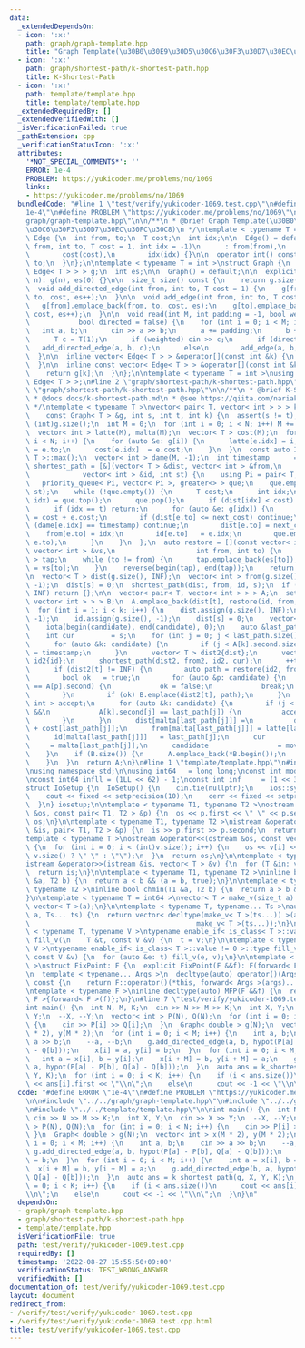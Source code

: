 ```yaml
---
data:
  _extendedDependsOn:
  - icon: ':x:'
    path: graph/graph-template.hpp
    title: "Graph Template(\u30B0\u30E9\u30D5\u30C6\u30F3\u30D7\u30EC\u30FC\u30C8)"
  - icon: ':x:'
    path: graph/shortest-path/k-shortest-path.hpp
    title: K-Shortest-Path
  - icon: ':x:'
    path: template/template.hpp
    title: template/template.hpp
  _extendedRequiredBy: []
  _extendedVerifiedWith: []
  _isVerificationFailed: true
  _pathExtension: cpp
  _verificationStatusIcon: ':x:'
  attributes:
    '*NOT_SPECIAL_COMMENTS*': ''
    ERROR: 1e-4
    PROBLEM: https://yukicoder.me/problems/no/1069
    links:
    - https://yukicoder.me/problems/no/1069
  bundledCode: "#line 1 \"test/verify/yukicoder-1069.test.cpp\"\n#define ERROR \"\
    1e-4\"\n#define PROBLEM \"https://yukicoder.me/problems/no/1069\"\n\n#line 2 \"\
    graph/graph-template.hpp\"\n\n/**\n * @brief Graph Template(\u30B0\u30E9\u30D5\
    \u30C6\u30F3\u30D7\u30EC\u30FC\u30C8)\n */\ntemplate < typename T = int >\nstruct\
    \ Edge {\n  int from, to;\n  T cost;\n  int idx;\n\n  Edge() = default;\n\n  Edge(int\
    \ from, int to, T cost = 1, int idx = -1)\n      : from(from),\n        to(to),\n\
    \        cost(cost),\n        idx(idx) {}\n\n  operator int() const {\n    return\
    \ to;\n  }\n};\n\ntemplate < typename T = int >\nstruct Graph {\n  vector< vector<\
    \ Edge< T > > > g;\n  int es;\n\n  Graph() = default;\n\n  explicit Graph(int\
    \ n): g(n), es(0) {}\n\n  size_t size() const {\n    return g.size();\n  }\n\n\
    \  void add_directed_edge(int from, int to, T cost = 1) {\n    g[from].emplace_back(from,\
    \ to, cost, es++);\n  }\n\n  void add_edge(int from, int to, T cost = 1) {\n \
    \   g[from].emplace_back(from, to, cost, es);\n    g[to].emplace_back(to, from,\
    \ cost, es++);\n  }\n\n  void read(int M, int padding = -1, bool weighted = false,\n\
    \            bool directed = false) {\n    for (int i = 0; i < M; i++) {\n   \
    \   int a, b;\n      cin >> a >> b;\n      a += padding;\n      b += padding;\n\
    \      T c = T(1);\n      if (weighted) cin >> c;\n      if (directed)\n     \
    \   add_directed_edge(a, b, c);\n      else\n        add_edge(a, b, c);\n    }\n\
    \  }\n\n  inline vector< Edge< T > > &operator[](const int &k) {\n    return g[k];\n\
    \  }\n\n  inline const vector< Edge< T > > &operator[](const int &k) const {\n\
    \    return g[k];\n  }\n};\n\ntemplate < typename T = int >\nusing Edges = vector<\
    \ Edge< T > >;\n#line 2 \"graph/shortest-path/k-shortest-path.hpp\"\n\n#line 4\
    \ \"graph/shortest-path/k-shortest-path.hpp\"\n\n/**\n * @brief K-Shortest-Path\n\
    \ * @docs docs/k-shortest-path.md\n * @see https://qiita.com/nariaki3551/items/821dc6ffdc552d3d5f22\n\
    \ */\ntemplate < typename T >\nvector< pair< T, vector< int > > > k_shortest_path(\n\
    \    const Graph< T > &g, int s, int t, int k) {\n  assert(s != t);\n  int N =\
    \ (int)g.size();\n  int M = 0;\n  for (int i = 0; i < N; i++) M += (int)g[i].size();\n\
    \  vector< int > latte(M), malta(M);\n  vector< T > cost(M);\n  for (int i = 0;\
    \ i < N; i++) {\n    for (auto &e: g[i]) {\n      latte[e.idx] = i;\n      malta[e.idx]\
    \ = e.to;\n      cost[e.idx]  = e.cost;\n    }\n  }\n  const auto INF = numeric_limits<\
    \ T >::max();\n  vector< int > dame(M, -1);\n  int timestamp      = 0;\n  auto\
    \ shortest_path = [&](vector< T > &dist, vector< int > &from,\n              \
    \             vector< int > &id, int st) {\n    using Pi = pair< T, int >;\n \
    \   priority_queue< Pi, vector< Pi >, greater<> > que;\n    que.emplace(dist[st],\
    \ st);\n    while (!que.empty()) {\n      T cost;\n      int idx;\n      tie(cost,\
    \ idx) = que.top();\n      que.pop();\n      if (dist[idx] < cost) continue;\n\
    \      if (idx == t) return;\n      for (auto &e: g[idx]) {\n        auto next_cost\
    \ = cost + e.cost;\n        if (dist[e.to] <= next_cost) continue;\n        if\
    \ (dame[e.idx] == timestamp) continue;\n        dist[e.to] = next_cost;\n    \
    \    from[e.to] = idx;\n        id[e.to]   = e.idx;\n        que.emplace(dist[e.to],\
    \ e.to);\n      }\n    }\n  };\n  auto restore = [](const vector< int > &es, const\
    \ vector< int > &vs,\n                    int from, int to) {\n    vector< int\
    \ > tap;\n    while (to != from) {\n      tap.emplace_back(es[to]);\n      to\
    \ = vs[to];\n    }\n    reverse(begin(tap), end(tap));\n    return tap;\n  };\n\
    \n  vector< T > dist(g.size(), INF);\n  vector< int > from(g.size(), -1), id(g.size(),\
    \ -1);\n  dist[s] = 0;\n  shortest_path(dist, from, id, s);\n  if (dist[t] ==\
    \ INF) return {};\n\n  vector< pair< T, vector< int > > > A;\n  set< pair< T,\
    \ vector< int > > > B;\n  A.emplace_back(dist[t], restore(id, from, s, t));\n\n\
    \  for (int i = 1; i < k; i++) {\n    dist.assign(g.size(), INF);\n    from.assign(g.size(),\
    \ -1);\n    id.assign(g.size(), -1);\n    dist[s] = 0;\n    vector< int > candidate(A.size());\n\
    \    iota(begin(candidate), end(candidate), 0);\n    auto &last_path = A.back().second;\n\
    \    int cur         = s;\n    for (int j = 0; j < last_path.size(); j++) {\n\
    \      for (auto &k: candidate) {\n        if (j < A[k].second.size()) dame[A[k].second[j]]\
    \ = timestamp;\n      }\n      vector< T > dist2{dist};\n      vector< int > from2{from},\
    \ id2{id};\n      shortest_path(dist2, from2, id2, cur);\n      ++timestamp;\n\
    \      if (dist2[t] != INF) {\n        auto path = restore(id2, from2, s, t);\n\
    \        bool ok   = true;\n        for (auto &p: candidate) {\n          if (path\
    \ == A[p].second) {\n            ok = false;\n            break;\n          }\n\
    \        }\n        if (ok) B.emplace(dist2[t], path);\n      }\n      vector<\
    \ int > accept;\n      for (auto &k: candidate) {\n        if (j < A[k].second.size()\
    \ &&\n            A[k].second[j] == last_path[j]) {\n          accept.emplace_back(k);\n\
    \        }\n      }\n      dist[malta[last_path[j]]] =\n          dist[latte[last_path[j]]]\
    \ + cost[last_path[j]];\n      from[malta[last_path[j]]] = latte[last_path[j]];\n\
    \      id[malta[last_path[j]]]   = last_path[j];\n      cur                  \
    \     = malta[last_path[j]];\n      candidate                 = move(accept);\n\
    \    }\n    if (B.size()) {\n      A.emplace_back(*B.begin());\n      B.erase(B.begin());\n\
    \    }\n  }\n  return A;\n}\n#line 1 \"template/template.hpp\"\n#include <bits/stdc++.h>\n\
    \nusing namespace std;\n\nusing int64   = long long;\nconst int mod = 1e9 + 7;\n\
    \nconst int64 infll = (1LL << 62) - 1;\nconst int inf     = (1 << 30) - 1;\n\n\
    struct IoSetup {\n  IoSetup() {\n    cin.tie(nullptr);\n    ios::sync_with_stdio(false);\n\
    \    cout << fixed << setprecision(10);\n    cerr << fixed << setprecision(10);\n\
    \  }\n} iosetup;\n\ntemplate < typename T1, typename T2 >\nostream &operator<<(ostream\
    \ &os, const pair< T1, T2 > &p) {\n  os << p.first << \" \" << p.second;\n  return\
    \ os;\n}\n\ntemplate < typename T1, typename T2 >\nistream &operator>>(istream\
    \ &is, pair< T1, T2 > &p) {\n  is >> p.first >> p.second;\n  return is;\n}\n\n\
    template < typename T >\nostream &operator<<(ostream &os, const vector< T > &v)\
    \ {\n  for (int i = 0; i < (int)v.size(); i++) {\n    os << v[i] << (i + 1 !=\
    \ v.size() ? \" \" : \"\");\n  }\n  return os;\n}\n\ntemplate < typename T >\n\
    istream &operator>>(istream &is, vector< T > &v) {\n  for (T &in: v) is >> in;\n\
    \  return is;\n}\n\ntemplate < typename T1, typename T2 >\ninline bool chmax(T1\
    \ &a, T2 b) {\n  return a < b && (a = b, true);\n}\n\ntemplate < typename T1,\
    \ typename T2 >\ninline bool chmin(T1 &a, T2 b) {\n  return a > b && (a = b, true);\n\
    }\n\ntemplate < typename T = int64 >\nvector< T > make_v(size_t a) {\n  return\
    \ vector< T >(a);\n}\n\ntemplate < typename T, typename... Ts >\nauto make_v(size_t\
    \ a, Ts... ts) {\n  return vector< decltype(make_v< T >(ts...)) >(a,\n       \
    \                                         make_v< T >(ts...));\n}\n\ntemplate\
    \ < typename T, typename V >\ntypename enable_if< is_class< T >::value == 0 >::type\
    \ fill_v(\n    T &t, const V &v) {\n  t = v;\n}\n\ntemplate < typename T, typename\
    \ V >\ntypename enable_if< is_class< T >::value != 0 >::type fill_v(\n    T &t,\
    \ const V &v) {\n  for (auto &e: t) fill_v(e, v);\n}\n\ntemplate < typename F\
    \ >\nstruct FixPoint: F {\n  explicit FixPoint(F &&f): F(forward< F >(f)) {}\n\
    \n  template < typename... Args >\n  decltype(auto) operator()(Args &&...args)\
    \ const {\n    return F::operator()(*this, forward< Args >(args)...);\n  }\n};\n\
    \ntemplate < typename F >\ninline decltype(auto) MFP(F &&f) {\n  return FixPoint<\
    \ F >{forward< F >(f)};\n}\n#line 7 \"test/verify/yukicoder-1069.test.cpp\"\n\n\
    int main() {\n  int N, M, K;\n  cin >> N >> M >> K;\n  int X, Y;\n  cin >> X >>\
    \ Y;\n  --X, --Y;\n  vector< int > P(N), Q(N);\n  for (int i = 0; i < N; i++)\
    \ {\n    cin >> P[i] >> Q[i];\n  }\n  Graph< double > g(N);\n  vector< int > x(M\
    \ * 2), y(M * 2);\n  for (int i = 0; i < M; i++) {\n    int a, b;\n    cin >>\
    \ a >> b;\n    --a, --b;\n    g.add_directed_edge(a, b, hypot(P[a] - P[b], Q[a]\
    \ - Q[b]));\n    x[i] = a, y[i] = b;\n  }\n  for (int i = 0; i < M; i++) {\n \
    \   int a = x[i], b = y[i];\n    x[i + M] = b, y[i + M] = a;\n    g.add_directed_edge(b,\
    \ a, hypot(P[a] - P[b], Q[a] - Q[b]));\n  }\n  auto ans = k_shortest_path(g, X,\
    \ Y, K);\n  for (int i = 0; i < K; i++) {\n    if (i < ans.size())\n      cout\
    \ << ans[i].first << \"\\n\";\n    else\n      cout << -1 << \"\\n\";\n  }\n}\n"
  code: "#define ERROR \"1e-4\"\n#define PROBLEM \"https://yukicoder.me/problems/no/1069\"\
    \n\n#include \"../../graph/graph-template.hpp\"\n#include \"../../graph/shortest-path/k-shortest-path.hpp\"\
    \n#include \"../../template/template.hpp\"\n\nint main() {\n  int N, M, K;\n \
    \ cin >> N >> M >> K;\n  int X, Y;\n  cin >> X >> Y;\n  --X, --Y;\n  vector< int\
    \ > P(N), Q(N);\n  for (int i = 0; i < N; i++) {\n    cin >> P[i] >> Q[i];\n \
    \ }\n  Graph< double > g(N);\n  vector< int > x(M * 2), y(M * 2);\n  for (int\
    \ i = 0; i < M; i++) {\n    int a, b;\n    cin >> a >> b;\n    --a, --b;\n   \
    \ g.add_directed_edge(a, b, hypot(P[a] - P[b], Q[a] - Q[b]));\n    x[i] = a, y[i]\
    \ = b;\n  }\n  for (int i = 0; i < M; i++) {\n    int a = x[i], b = y[i];\n  \
    \  x[i + M] = b, y[i + M] = a;\n    g.add_directed_edge(b, a, hypot(P[a] - P[b],\
    \ Q[a] - Q[b]));\n  }\n  auto ans = k_shortest_path(g, X, Y, K);\n  for (int i\
    \ = 0; i < K; i++) {\n    if (i < ans.size())\n      cout << ans[i].first << \"\
    \\n\";\n    else\n      cout << -1 << \"\\n\";\n  }\n}\n"
  dependsOn:
  - graph/graph-template.hpp
  - graph/shortest-path/k-shortest-path.hpp
  - template/template.hpp
  isVerificationFile: true
  path: test/verify/yukicoder-1069.test.cpp
  requiredBy: []
  timestamp: '2022-08-27 15:55:50+09:00'
  verificationStatus: TEST_WRONG_ANSWER
  verifiedWith: []
documentation_of: test/verify/yukicoder-1069.test.cpp
layout: document
redirect_from:
- /verify/test/verify/yukicoder-1069.test.cpp
- /verify/test/verify/yukicoder-1069.test.cpp.html
title: test/verify/yukicoder-1069.test.cpp
---
```

